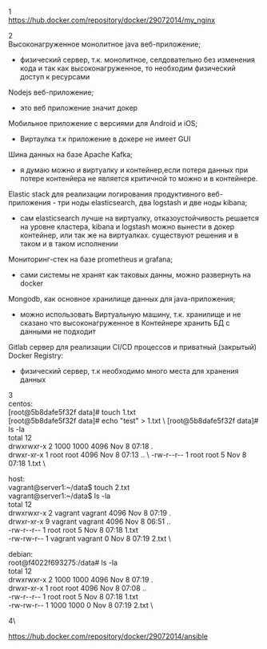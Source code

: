 1\
https://hub.docker.com/repository/docker/29072014/my_nginx

2\
Высоконагруженное монолитное java веб-приложение;
 - физический сервер, т.к. монолитное, селдовательно без изменения кода 
   и так как высоконагруженное, то необходим физический доступ к ресурсами

Nodejs веб-приложение;
 - это веб приложение значит докер

Мобильное приложение c версиями для Android и iOS;
 - Виртаулка т.к приложение в докере не имеет GUI

Шина данных на базе Apache Kafka;
 - я думаю можно и виртуалку и контейнер,если потеря данных при потере контенйера не является критичной то можно и в контейнере.

Elastic stack для реализации логирования продуктивного веб-приложения - три ноды elasticsearch, два logstash и две ноды kibana;
 - сам elasticsearch лучше на виртуалку, отказоустойчивость решается на уровне кластера, 
   kibana и logstash можно вынести в докер контейнер, или так же на виртуалках.
   существуют решения и в таком и в таком исполнении

Мониторинг-стек на базе prometheus и grafana;
 - сами системы не хранят как таковых данны, можно развернуть на docker

Mongodb, как основное хранилище данных для java-приложения;
 - можно использовать Виртуальную машину, т.к. хранилище и  не сказано что высоконагруженное
   в Контейнере хранить БД с данными не подходит

Gitlab сервер для реализации CI/CD процессов и приватный (закрытый) Docker Registry:
 - физический сервер, т.к необходимо много места для хранения данных

3\
centos: \
[root@5b8dafe5f32f data]# touch 1.txt \
[root@5b8dafe5f32f data]# echo "test" > 1.txt \ 
[root@5b8dafe5f32f data]# ls -la \
total 12 \
drwxrwxr-x 2 1000 1000 4096 Nov  8 07:18 . \
drwxr-xr-x 1 root root 4096 Nov  8 07:13 .. \ 
-rw-r--r-- 1 root root    5 Nov  8 07:18 1.txt \

host: \
vagrant@server1:~/data$ touch 2.txt \
vagrant@server1:~/data$ ls -la \
total 12 \
drwxrwxr-x 2 vagrant vagrant 4096 Nov  8 07:19 . \
drwxr-xr-x 9 vagrant vagrant 4096 Nov  8 06:51 .. \
-rw-r--r-- 1 root    root       5 Nov  8 07:18 1.txt  
-rw-rw-r-- 1 vagrant vagrant    0 Nov  8 07:19 2.txt \

debian: \
root@f4022f693275:/data# ls -la \
total 12 \
drwxrwxr-x 2 1000 1000 4096 Nov  8 07:19 . \
drwxr-xr-x 1 root root 4096 Nov  8 07:08 .. \
-rw-r--r-- 1 root root    5 Nov  8 07:18 1.txt \
-rw-rw-r-- 1 1000 1000    0 Nov  8 07:19 2.txt \

4\

https://hub.docker.com/repository/docker/29072014/ansible